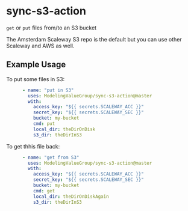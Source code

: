 # sync-s3-action
```get``` or ```put``` files from/to an S3 bucket

The Amsterdam Scaleway S3 repo is the default but you can use other Scaleway and AWS as well.

## Example Usage

To put some files in S3:
```yaml
      - name: "put in S3"
        uses: ModelingValueGroup/sync-s3-action@master
        with:
          access_key: "${{ secrets.SCALEWAY_ACC }}"
          secret_key: "${{ secrets.SCALEWAY_SEC }}"
          bucket: my-bucket
          cmd: put
          local_dir: theDirOnDisk
          s3_dir: theDirInS3
```
To get thhis file back:
```yaml
      - name: "get from S3"
        uses: ModelingValueGroup/sync-s3-action@master
        with:
          access_key: "${{ secrets.SCALEWAY_ACC }}"
          secret_key: "${{ secrets.SCALEWAY_SEC }}"
          bucket: my-bucket
          cmd: get
          local_dir: theDirOnDiskAgain
          s3_dir: theDirInS3
```
